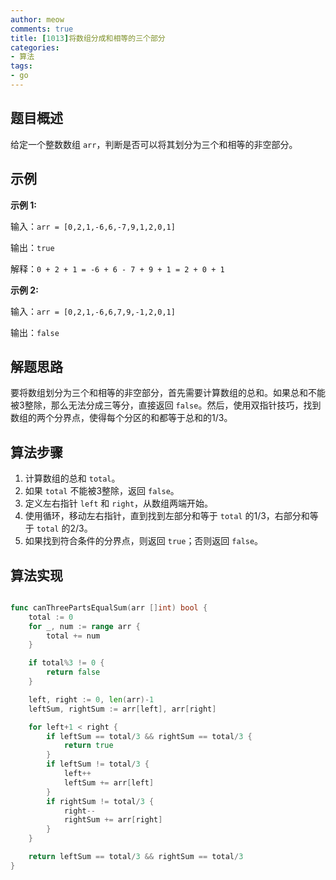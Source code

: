 ```yaml
---
author: meow
comments: true
title: [1013]将数组分成和相等的三个部分
categories:
- 算法
tags:
- go
---
```


## 题目概述

给定一个整数数组 `arr`，判断是否可以将其划分为三个和相等的非空部分。

## 示例

**示例 1:**

输入：`arr = [0,2,1,-6,6,-7,9,1,2,0,1]`

输出：`true`

解释：`0 + 2 + 1 = -6 + 6 - 7 + 9 + 1 = 2 + 0 + 1`

**示例 2:**

输入：`arr = [0,2,1,-6,6,7,9,-1,2,0,1]`

输出：`false`

## 解题思路

要将数组划分为三个和相等的非空部分，首先需要计算数组的总和。如果总和不能被3整除，那么无法分成三等分，直接返回 `false`。然后，使用双指针技巧，找到数组的两个分界点，使得每个分区的和都等于总和的1/3。

## 算法步骤

1. 计算数组的总和 `total`。
2. 如果 `total` 不能被3整除，返回 `false`。
3. 定义左右指针 `left` 和 `right`，从数组两端开始。
4. 使用循环，移动左右指针，直到找到左部分和等于 `total` 的1/3，右部分和等于 `total` 的2/3。
5. 如果找到符合条件的分界点，则返回 `true`；否则返回 `false`。

## 算法实现

```go

func canThreePartsEqualSum(arr []int) bool {
    total := 0
    for _, num := range arr {
        total += num
    }

    if total%3 != 0 {
        return false
    }

    left, right := 0, len(arr)-1
    leftSum, rightSum := arr[left], arr[right]

    for left+1 < right {
        if leftSum == total/3 && rightSum == total/3 {
            return true
        }
        if leftSum != total/3 {
            left++
            leftSum += arr[left]
        }
        if rightSum != total/3 {
            right--
            rightSum += arr[right]
        }
    }

    return leftSum == total/3 && rightSum == total/3
}
```
